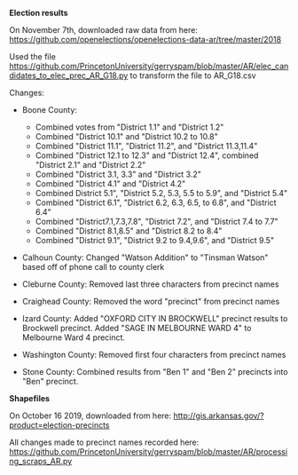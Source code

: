__Election results__

On November 7th, downloaded raw data from here: https://github.com/openelections/openelections-data-ar/tree/master/2018

Used the file https://github.com/PrincetonUniversity/gerryspam/blob/master/AR/elec_candidates_to_elec_prec_AR_G18.py to transform the file to AR_G18.csv 

Changes: 
- Boone County: 
    - Combined votes from "District 1.1" and "District 1.2"
    - Combined "District 10.1" and "District 10.2 to 10.8"
    - Combined "District 11.1", "District 11.2", 
    and "District 11.3,11.4"
    - Combined "District 12.1 to 12.3" and "District 12.4", combined "District 2.1" and "District 2.2"
    - Combined "District 3.1, 3.3" and "District 3.2"
    - Combined "District 4.1" and "District 4.2"
    - Combined District 5.1", "District 5.2, 5.3, 5.5 to 5.9", and "District 5.4"
    - Combined "District 6.1", "District 6.2, 6.3, 6.5, to 6.8", and "District 6.4" 
    - Combined "District7.1,7.3,7.8", "District 7.2", and "District 7.4 to 7.7"
    - Combined "District 8.1,8.5" and "District 8.2 to 8.4"
    - Combined "District 9.1", "District 9.2 to 9.4,9.6", and "District 9.5"

- Calhoun County: Changed "Watson Addition" to "Tinsman Watson" based off of phone call to county clerk 
- Cleburne County: Removed last three characters from precinct names
- Craighead County: Removed the word "precinct" from precinct names
- Izard County: Added "OXFORD CITY IN BROCKWELL" precinct results to Brockwell precinct. Added "SAGE IN MELBOURNE WARD 4" to Melbourne Ward 4 precinct.   
- Washington County: Removed first four characters from precinct names
- Stone County: Combined results from "Ben 1" and "Ben 2" precincts into "Ben" precinct. 


__Shapefiles__

On October 16 2019, downloaded from here: http://gis.arkansas.gov/?product=election-precincts

All changes made to precinct names recorded here: https://github.com/PrincetonUniversity/gerryspam/blob/master/AR/processing_scraps_AR.py